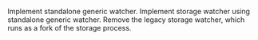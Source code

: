 Implement standalone generic watcher.
Implement storage watcher using standalone generic watcher.
Remove the legacy storage watcher, which runs as a fork of the storage process.
